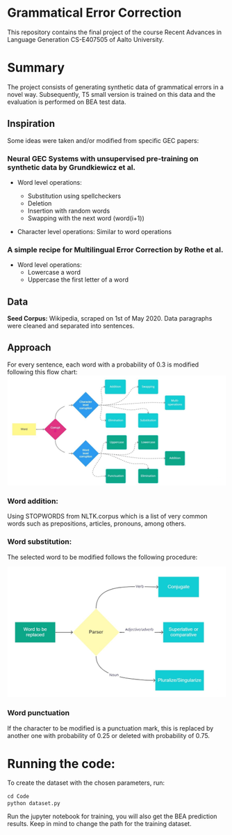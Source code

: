 # Grammatical Error Correction

This repository contains the final project of the course Recent Advances in Language Generation CS-E407505 of Aalto University.


# Summary 

The project consists of generating synthetic data of grammatical errors in a novel way. Subsequently, T5 small version is trained on this data and the evaluation is performed on BEA test data.

## Inspiration 

Some ideas were taken and/or modified from specific GEC papers: 

### **Neural GEC Systems with unsupervised pre-training on synthetic data by Grundkiewicz et al.**

* Word level operations: 
    * Substitution using spellcheckers 
    * Deletion
    * Insertion with random words
    * Swapping with the next word (word(i+1))
    

* Character level operations: Similar to word operations

### **A simple recipe for Multilingual Error Correction by Rothe et al.**

* Word level operations: 
    * Lowercase a word    
    * Uppercase the first letter of a word

## Data
**Seed Corpus:** Wikipedia, scraped on 1st of May 2020.
Data paragraphs were cleaned and separated into sentences.

## Approach

For every sentence, each word with a probability of 0.3 is modified following this flow chart:
![GeneralApp.](https://github.com/MateoRuedaMolano/NLG-project/blob/main/Images/FlowchartC.jpg)

### Word addition: 
Using STOPWORDS from NLTK.corpus which is a list of very common words such as prepositions, articles, pronouns, among others.

### Word substitution:
The selected word to be modified follows the following procedure:

![GeneralApp.](https://github.com/MateoRuedaMolano/NLG-project/blob/main/Images/Untitled.jpg)

### Word punctuation
If the character to be modified is a punctuation mark, this is replaced by another one with probability of 0.25 or deleted with probability of 0.75.

# Running the code:
To create the dataset with the chosen parameters, run:
```
cd Code
python dataset.py
```
Run the jupyter notebook for training, you will also get the BEA prediction results. Keep in mind to change the path for the training dataset.


